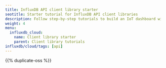```yaml
---
title: InfluxDB API client library starter
seotitle: Starter tutorial for InfluxDB API client libraries
description: Follow step-by-step tutorials to build an IoT dashboard with API client libraries in your favorite framework or language.
weight: 4
menu:
  influxdb_cloud:
    name: Client library starter
    parent: Client library tutorials
influxdb/cloud/tags: [api]
---
```


{{% duplicate-oss %}}

